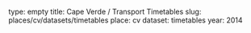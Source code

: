 type: empty
title: Cape Verde / Transport Timetables
slug: places/cv/datasets/timetables
place: cv
dataset: timetables
year: 2014
